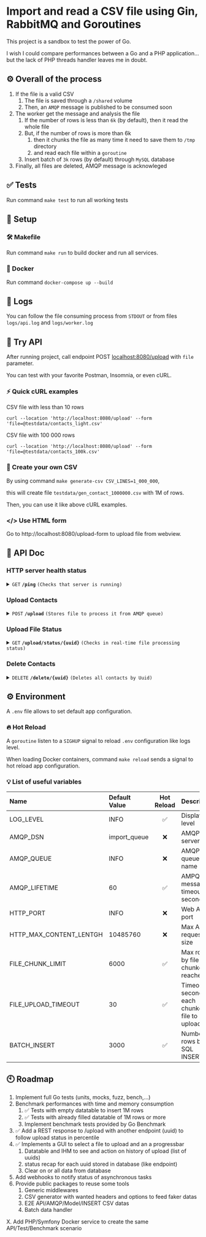 # Import and read a CSV file using Gin, RabbitMQ and Goroutines
This project is a sandbox to test the power of Go.

I wish I could compare performances between a Go and a PHP application... but the lack of PHP threads handler leaves me in doubt.

## ⚙️ Overall of the process
1. If the file is a valid CSV
    1. The file is saved through a `/shared` volume
    2. Then, an `AMQP` message is published to be consumed soon
2. The worker get the message and analysis the file
    1. If the number of rows is less than `6k` (by default), then it read the whole file
    2. But, if the number of rows is more than 6k
        1. then it chunks the file as many time it need to save them to `/tmp` directory
        2. and read each file within a `goroutine`
    3. Insert batch of `3k` rows (by default) through `MySQL` database
3. Finally, all files are deleted, AMQP message is acknowleged
 

## ✅ Tests
Run command `make test` to run all working tests

## 🚀 Setup
### 🛠️ Makefile
Run command `make run` to build docker and run all services.

### 🐳 Docker
Run command `docker-compose up --build`

## 📂 Logs
You can follow the file consuming process from `STDOUT` or from files `logs/api.log` and `logs/worker.log`

## 🧪 Try API
After running project, call endpoint POST [localhost:8080/upload](http://localhost:8080/upload) with `file` parameter.

You can test with your favorite Postman, Insomnia, or even cURL.

### ⚡ Quick cURL examples
CSV file with less than 10 rows
``` 
curl --location 'http://localhost:8080/upload' --form 'file=@testdata/contacts_light.csv'
```

CSV file with 100 000 rows
``` 
curl --location 'http://localhost:8080/upload' --form 'file=@testdata/contacts_100k.csv'
```

### 🧠 Create your own CSV
By using command `make generate-csv CSV_LINES=1_000_000`,

this will create file `testdata/gen_contact_1000000.csv` with 1M of rows.

Then, you can use it like above cURL examples.

### </> Use HTML form
Go to http://localhost:8080/upload-form to upload file from webview.

## 📕 API Doc
### HTTP server health status

<details>
 <summary><code>GET</code> <code><b>/ping</b></code> <code>(Checks that server is running)</code></summary>

#### Parameters

> | name      |  type                | content-type            | description                          
> |-----------|----------------------|-------------------------|--------------------------------------
> | none      |  none                | none                    | none 


#### Responses

> | http code     | content-type                      | response                                       |
> |---------------|-----------------------------------|------------------------------------------------|
> | `200`         | `application/json`                | `{"message": "API is running", "status": "ok"}`|
> | `500`         | `text/html`                       | none                                           |

#### Example cURL

> ```bash
>  curl --location 'localhost:8080/ping'
> ```

</details>

### Upload Contacts

<details>
 <summary><code>POST</code> <code><b>/upload</b></code> <code>(Stores file to process it from AMQP queue)</code></summary>

#### Parameters

> | name      |  type                | content-type            | description                          |  expected csv headers format     |
> |-----------|----------------------|-------------------------|--------------------------------------|----------------------------------|
> | file      |  multipart/form-data | text/csv                |  CSV file containing customers infos | "Phone";"Firstname";"Lastname"   |


#### Responses

> | http code     | content-type                      | response                                                                                                                |
> |---------------|-----------------------------------|-------------------------------------------------------------------------------------------------------------------------|
> | `202`         | `application/json`                | `{"message": "File is being processed", "status_url": "http://localhost:8080/upload/status/{uuid}", "delete_url": "http://localhost:8080/delete/{uuid}", "uuid": "{uuid}"}`  |
> | `400`         | `application/json`                | `{"message":"Missing File"}`                                                                                            |
> | `415`         | `application/json`                | `{"message":"invalid file type {ext}. expected a .csv file"}`                                                           |
> | `500`         | `application/json`                | `{"message":"Cannot save file"}`                                                                                        |

##### Success
```javascript 
{
    "message": "File is being processed",                       // Message infos
    "status_url": "http://localhost:8080/upload/status/{uuid}", // Callback URL to follow file upload progress
    "delete_url": "http://localhost:8080/delete/{uuid}",        // Callback URL to delete contacts
    "uuid": "{uuid}"                                            // Uuid of the request to handle contacts
}
```

#### Example cURL

> ```bash
>  curl --location 'http://localhost:8080/upload' --form 'file=@testdata/contacts_light.csv'
> ```

</details>

### Upload File Status

<details>
 <summary><code>GET</code> <code><b>/upload/status/{uuid}</b></code> <code>(Checks in real-time file processing status)</code></summary>

#### Parameters

> | name      |  type                | content-type            | description                            |
> |-----------|----------------------|-------------------------|----------------------------------------|
> | uuid      |  string              | text/html               |  identifier of file linked to contacts |


#### Responses

> | http code     | content-type                      | response                                                                                                                   |
> |---------------|-----------------------------------|----------------------------------------------------------------------------------------------------------------------------|
> | `200`         | `application/json`                | `{"Status": "Scheduled/Processing/Completed", "Total": 10, "Inserted": 8, "Percentile": 80.000, "Duration": "560.5454ms"}` |
> | `207`         | `application/json`                | `{"Status": "Error: {message}", "Total": 10, "Inserted": 8, "Percentile": 80.000, "Duration": "560.5454ms"}` |
> | `404`         | `application/json`                | `{"message":"Progress Status Not Found"}`                                                                                  |
> | `504`         | `application/json`                | `{"message":"Request to worker timed out"}`                                                                                |
> | `500`         | `application/json`                | `{"message":"Failed to get progress status from worker"}`                                                                  |
> | `502`         | `application/json`                | `{"message":"Corrupted progress status data"}`                                                                             |

##### Success
```javascript 
{
    "Status": "Scheduled/Processing/Completed", // Humanized process status
    "Total": 10,                                // Total file rows (subtitute CSV headers)
    "Inserted": 8,                              // Total inserted rows through database
    "Percentile": 80.000                        // Progress Percentile
    "Duration": "560.5454ms"                    // Current processing time
}
```

#### Example cURL

> ```bash
>  curl --location 'http://localhost:8080/upload/status/7b1cdab9-40eb-49a3-bced-7523b8a3590e'
> ```

</details>

### Delete Contacts

<details>
 <summary><code>DELETE</code> <code><b>/delete/{uuid}</b></code> <code>(Deletes all contacts by Uuid)</code></summary>

#### Parameters

> | name      |  type                | content-type            | description                            |
> |-----------|----------------------|-------------------------|----------------------------------------|
> | uuid      |  string              | text/html               |  identifier of file linked to contacts |


#### Responses

> | http code     | content-type           | response       
> |---------------|------------------------|------------------------------------------------|
> | `200`         | `application/json`     | `{"message": "Contacts are being deleted"}`    |
> | `409`         | `application/json`     | `{"message":"Upload is not completed yet"}`    |
> | `500`         | `application/json`     | `{"message":"Failed to publish job"}`          |

#### Example cURL

> ```bash
>  curl -X DELETE --location 'http://localhost:8080/delete/7b1cdab9-40eb-49a3-bced-7523b8a3590e'
> ```

</details>

## ⚙️ Environment
A `.env` file allows to set default app configuration.

### 🔥 Hot Reload
A `goroutine` listen to a `SIGHUP` signal to reload `.env` configuration like logs level.

When loading Docker containers, command `make reload` sends a signal to hot reload app configuration.

### 💡 List of useful variables

| Name                    | Default Value | Hot Reload          | Description
| :---------------------- | :-----------  | :-----------------: | :-------------------
| LOG_LEVEL               |  INFO         |         ✅          | Display log level
| AMQP_DSN                |  import_queue |         ❌          | AMQP server auth
| AMQP_QUEUE              |  INFO         |         ❌          | AMQP queue name
| AMQP_LIFETIME           |  60           |         ✅          | AMPQ message timeout in seconds
| HTTP_PORT               |  INFO         |         ❌          | Web API port
| HTTP_MAX_CONTENT_LENTGH | 10485760      |         ❌          | Max API request size
| FILE_CHUNK_LIMIT        | 6000          |         ✅          | Max rows by file (auto chunked if reached)
| FILE_UPLOAD_TIMEOUT     | 30            |         ✅          | Timeout in seconds for each chunked file to upload
| BATCH_INSERT            | 3000          |         ✅          | Number of rows by SQL INSERT


## 🕙 Roadmap
1. Implement full Go tests (units, mocks, fuzz, bench,...)
2. Benchmark performances with time and memory consumption
    1. ✅ Tests with empty datatable to insert 1M rows
    2. ✅ Tests with already filled datatable of 1M rows or more
    3. Implement benchmark tests provided by Go Benchmark
3. ✅ Add a REST response to /upload with another endpoint (uuid) to follow upload status in percentile
4. ✅ Implements a GUI to select a file to upload and an a progressbar
    1. Datatable and IHM to see and action on history of upload (list of uuids)
    2. status recap for each uuid stored in database (like endpoint)
    3. Clear on or all data from database
5. Add webhooks to notify status of asynchronous tasks
6. Provide public packages to reuse some tools
    1. Generic middlewares
    2. CSV generator with wanted headers and options to feed faker datas
    3. E2E API/AMQP/Model/INSERT CSV datas
    4. Batch data handler

X. Add PHP/Symfony Docker service to create the same API/Test/Benchmark scenario
